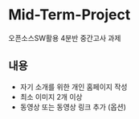 # Mid-Term-Project
오픈소스SW활용 4분반 중간고사 과제

## 내용
- 자기 소개를 위한 개인 홈페이지 작성
- 최소 이미지 2개 이상
- 동영상 또는 동영상 링크 추가 (옵션)
